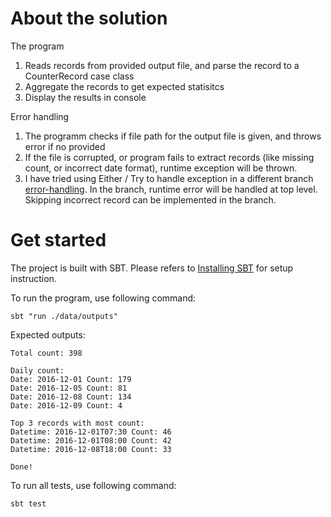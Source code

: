 # About the solution

The program 
1. Reads records from provided output file, and parse the record to a CounterRecord case class
2. Aggregate the records to get expected statisitcs 
3. Display the results in console

Error handling
1. The programm checks if file path for the output file is given, and throws error if no provided
2. If the file is corrupted, or program fails to extract records (like missing count, or incorrect date format), runtime exception will be thrown.
3. I have tried using Either / Try to handle exception in a different branch [error-handling](https://github.com/ethanli83/ethanscalatest/tree/error-handling). In the branch, runtime error will be handled at top level. Skipping incorrect record can be implemented in the branch.

# Get started
The project is built with SBT. Please refers to [Installing SBT](https://www.scala-sbt.org/1.x/docs/Setup.html) for setup instruction.

To run the program, use following command:
```shell
sbt "run ./data/outputs"
```

Expected outputs:
```
Total count: 398

Daily count:
Date: 2016-12-01 Count: 179
Date: 2016-12-05 Count: 81
Date: 2016-12-08 Count: 134
Date: 2016-12-09 Count: 4

Top 3 records with most count:
Datetime: 2016-12-01T07:30 Count: 46
Datetime: 2016-12-01T08:00 Count: 42
Datetime: 2016-12-08T18:00 Count: 33

Done!
```

To run all tests, use following command:
```shell
sbt test
```
